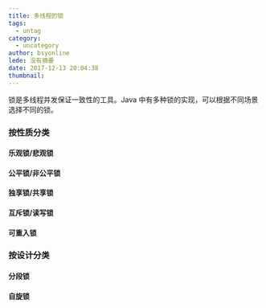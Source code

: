 ```yaml
---
title: 多线程的锁
tags:
  - untag
category:
  - uncategory
author: bsyonline
lede: 没有摘要
date: 2017-12-13 20:04:38
thumbnail:
---
```


锁是多线程并发保证一致性的工具。Java 中有多种锁的实现，可以根据不同场景选择不同的锁。
### 按性质分类
#### 乐观锁/悲观锁
####  公平锁/非公平锁
#### 独享锁/共享锁
#### 互斥锁/读写锁
#### 可重入锁
### 按设计分类
#### 分段锁
#### 自旋锁
####
